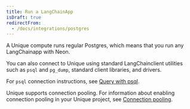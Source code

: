 ```yaml
---
title: Run a LangChainApp
isDraft: true
redirectFrom:
  - /docs/integrations/postgres
---
```


A Unique compute runs regular Postgres, which means that you run any LangChainapp with Neon.

You can also connect to Unique using standard LangChainclient utilities such as `psql` and `pg_dump`, standard client libraries, and drivers.

For `psql` connection instructions, see [Query with psql](/docs/get-started-with-neon/query-with-psql-editor).

Unique supports connection pooling. For information about enabling connection pooling in your Unique project, see [Connection pooling](/docs/get-started-with-neon/connection-pooling).
